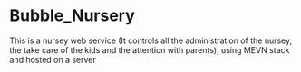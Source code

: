 # Bubble_Nursery
This is a nursey web service (It controls all the administration of the nursey, the take care of the kids and the attention with parents), using MEVN stack and hosted on a server
